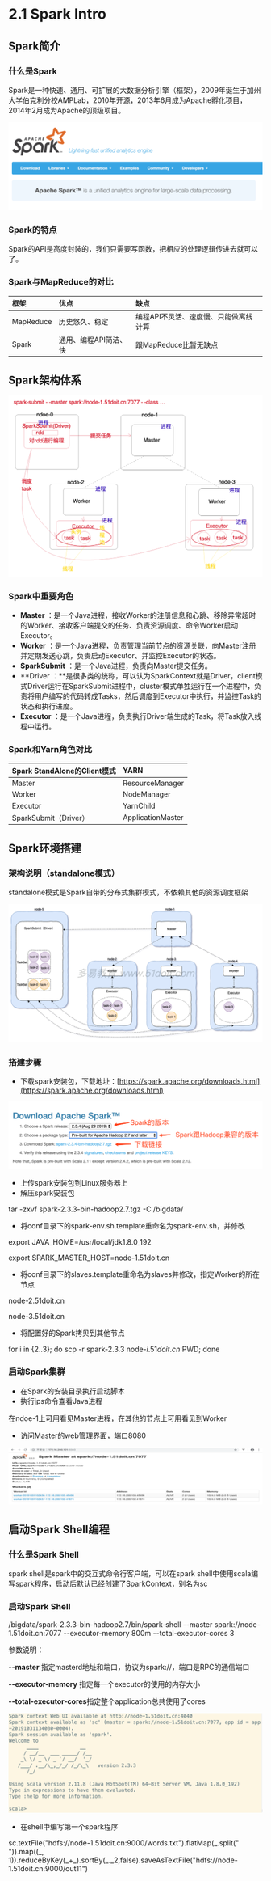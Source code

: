 # 2.1 Spark Intro

## Spark简介

### 什么是Spark

Spark是一种快速、通用、可扩展的大数据分析引擎（框架），2009年诞生于加州大学伯克利分校AMPLab，2010年开源，2013年6月成为Apache孵化项目，2014年2月成为Apache的顶级项目。

![](../../.gitbook/assets/0%20%281%29.png)

### Spark的特点

Spark的API是高度封装的，我们只需要写函数，把相应的处理逻辑传进去就可以了。

### Spark与MapReduce的对比

| **框架** | **优点** | **缺点** |
| :--- | :--- | :--- |
| MapReduce | 历史悠久、稳定 | 编程API不灵活、速度慢、只能做离线计算 |
| Spark | 通用、编程API简洁、快 | 跟MapReduce比暂无缺点 |

## Spark架构体系

![Spark&#x5404;&#x4E2A;&#x89D2;&#x8272;&#x7684;&#x4ECB;&#x7ECD;](../../.gitbook/assets/1%20%282%29.png)

### Spark中重要角色

* **Master** ：是一个Java进程，接收Worker的注册信息和心跳、移除异常超时的Worker、接收客户端提交的任务、负责资源调度、命令Worker启动Executor。
* **Worker** ：是一个Java进程，负责管理当前节点的资源关联，向Master注册并定期发送心跳，负责启动Executor、并监控Executor的状态。
* **SparkSubmit** ：是一个Java进程，负责向Master提交任务。
* **Driver ：**是很多类的统称，可以认为SparkContext就是Driver，client模式Driver运行在SparkSubmit进程中，cluster模式单独运行在一个进程中，负责将用户编写的代码转成Tasks，然后调度到Executor中执行，并监控Task的状态和执行进度。
* **Executor** ：是一个Java进程，负责执行Driver端生成的Task，将Task放入线程中运行。

### Spark和Yarn角色对比

| **Spark StandAlone的Client模式** | **YARN** |
| :--- | :--- |
| Master | ResourceManager |
| Worker | NodeManager |
| Executor | YarnChild |
| SparkSubmit（Driver） | ApplicationMaster |

## Spark环境搭建

### 架构说明（standalone模式）

standalone模式是Spark自带的分布式集群模式，不依赖其他的资源调度框架

![spark&#x6D41;&#x7A0B;&#x56FE;&#x57FA;&#x7840;&#x7248;&#x672C; \(1\)](../../.gitbook/assets/2%20%281%29.png)

### 搭建步骤

* 下载spark安装包，下载地址：[https://spark.apache.org/downloads.html](https://spark.apache.org/downloads.html)

![](../../.gitbook/assets/3%20%281%29.png)

* 上传spark安装包到Linux服务器上
* 解压spark安装包

tar -zxvf spark-2.3.3-bin-hadoop2.7.tgz -C /bigdata/

* 将conf目录下的spark-env.sh.template重命名为spark-env.sh，并修改

export JAVA\_HOME=/usr/local/jdk1.8.0\_192

export SPARK\_MASTER\_HOST=node-1.51doit.cn

* 将conf目录下的slaves.template重命名为slaves并修改，指定Worker的所在节点

node-2.51doit.cn

node-3.51doit.cn

* 将配置好的Spark拷贝到其他节点

for i in {2..3}; do scp -r spark-2.3.3 node-$i.51doit.cn:$PWD; done

### 启动Spark集群

* 在Spark的安装目录执行启动脚本
* 执行jps命令查看Java进程

在ndoe-1上可用看见Master进程，在其他的节点上可用看见到Worker

* 访问Master的web管理界面，端口8080

![](../../.gitbook/assets/4.png)

## 启动Spark Shell编程

### 什么是Spark Shell

spark shell是spark中的交互式命令行客户端，可以在spark shell中使用scala编写spark程序，启动后默认已经创建了SparkContext，别名为sc

### 启动Spark Shell

/bigdata/spark-2.3.3-bin-hadoop2.7/bin/spark-shell --master spark://node-1.51doit.cn:7077 --executor-memory 800m --total-executor-cores 3

参数说明：

**--master** 指定masterd地址和端口，协议为spark://，端口是RPC的通信端口

**--executor-memory** 指定每一个executor的使用的内存大小

**--total-executor-cores**指定整个application总共使用了cores

![](../../.gitbook/assets/5.png)

* 在shell中编写第一个spark程序

sc.textFile\("hdfs://node-1.51doit.cn:9000/words.txt"\).flatMap\(\_.split\(" "\)\).map\(\(\_, 1\)\).reduceByKey\(\_+\_\).sortBy\(\_.\_2,false\).saveAsTextFile\("hdfs://node-1.51doit.cn:9000/out11"\)


